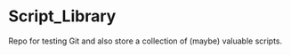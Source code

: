 Script_Library
==============

Repo for testing Git and also store a collection of (maybe) valuable scripts.
